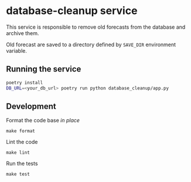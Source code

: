 # database-cleanup service

This service is responsible to remove old forecasts from the database and archive them.

Old forecast are saved to a directory defined by `SAVE_DIR` environment variable.

## Running the service

```bash
poetry install
DB_URL=<your_db_url> poetry run python database_cleanup/app.py
```

## Development

Format the code base *in place*

    make format

Lint the code

    make lint

Run the tests

    make test

